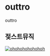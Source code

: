 # outtro
outtro
## 젖스트뮤직
[![ohohohohohohoh](https://image-proxy.namuwikiusercontent.com/r/https%3A%2F%2Fscontent-nrt1-1.xx.fbcdn.net%2Fhphotos-xat1%2Ft31.0-8%2Fs720x720%2F11122403_407993792722295_2100180281308679291_o.jpg)](https://youtu.be/rxv9trxutyk)


